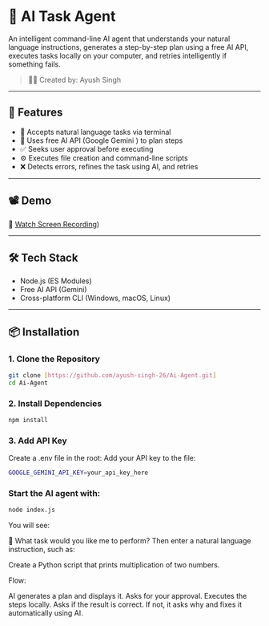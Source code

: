 # 🧠 AI Task Agent

An intelligent command-line AI agent that understands your natural language instructions, generates a step-by-step plan using a free AI API, executes tasks locally on your computer, and retries intelligently if something fails.

> 👨‍💻 Created by: Ayush Singh

---

## 🚀 Features

- 💬 Accepts natural language tasks via terminal
- 🧠 Uses free AI API (Google Gemini ) to plan steps
- ✅ Seeks user approval before executing
- ⚙️ Executes file creation and command-line scripts
- ❌ Detects errors, refines the task using AI, and retries

---

## 📽 Demo

🎥 [Watch Screen Recording](https://drive.google.com/file/d/1PoNroIX3EKqjMg2GdB5mYipjtrwALqm2/view?usp=drive_link))  

---

## 🛠️ Tech Stack

- Node.js (ES Modules)
- Free AI API (Gemini)
- Cross-platform CLI (Windows, macOS, Linux)

---

## 📦 Installation

### 1. Clone the Repository

```bash
git clone [https://github.com/ayush-singh-26/Ai-Agent.git]
cd Ai-Agent

```
### 2. Install Dependencies
```bash
npm install

```
### 3. Add API Key
Create a .env file in the root:
Add your API key to the file:

```bash
GOOGLE_GEMINI_API_KEY=your_api_key_here
```

### Start the AI agent with:
``` bash
node index.js

```
You will see:

🧠 What task would you like me to perform?
Then enter a natural language instruction, such as:

Create a Python script that prints multiplication of two numbers.

Flow:

AI generates a plan and displays it.
Asks for your approval.
Executes the steps locally.
Asks if the result is correct.
If not, it asks why and fixes it automatically using AI.


 
